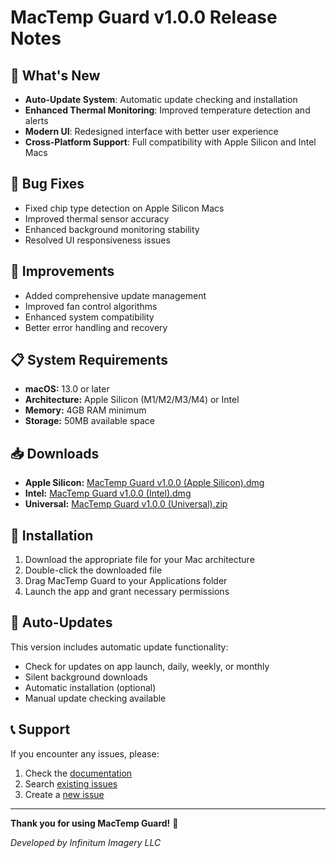 # MacTemp Guard v1.0.0 Release Notes

## 🎉 What's New

- **Auto-Update System**: Automatic update checking and installation
- **Enhanced Thermal Monitoring**: Improved temperature detection and alerts
- **Modern UI**: Redesigned interface with better user experience
- **Cross-Platform Support**: Full compatibility with Apple Silicon and Intel Macs

## 🐛 Bug Fixes

- Fixed chip type detection on Apple Silicon Macs
- Improved thermal sensor accuracy
- Enhanced background monitoring stability
- Resolved UI responsiveness issues

## 🔧 Improvements

- Added comprehensive update management
- Improved fan control algorithms
- Enhanced system compatibility
- Better error handling and recovery

## 📋 System Requirements

- **macOS:** 13.0 or later
- **Architecture:** Apple Silicon (M1/M2/M3/M4) or Intel
- **Memory:** 4GB RAM minimum
- **Storage:** 50MB available space

## 📥 Downloads

- **Apple Silicon:** [MacTemp Guard v1.0.0 (Apple Silicon).dmg](MacTemp%20Guard%20v1.0.0%20(Apple%20Silicon).dmg)
- **Intel:** [MacTemp Guard v1.0.0 (Intel).dmg](MacTemp%20Guard%20v1.0.0%20(Intel).dmg)
- **Universal:** [MacTemp Guard v1.0.0 (Universal).zip](MacTemp%20Guard%20v1.0.0%20(Universal).zip)

## 🔄 Installation

1. Download the appropriate file for your Mac architecture
2. Double-click the downloaded file
3. Drag MacTemp Guard to your Applications folder
4. Launch the app and grant necessary permissions

## 🔄 Auto-Updates

This version includes automatic update functionality:
- Check for updates on app launch, daily, weekly, or monthly
- Silent background downloads
- Automatic installation (optional)
- Manual update checking available

## 📞 Support

If you encounter any issues, please:
1. Check the [documentation](https://github.com/jrftw/MacTempGuard/wiki)
2. Search [existing issues](https://github.com/jrftw/MacTempGuard/issues)
3. Create a [new issue](https://github.com/jrftw/MacTempGuard/issues/new)

---

**Thank you for using MacTemp Guard!** 🚀

*Developed by Infinitum Imagery LLC*
